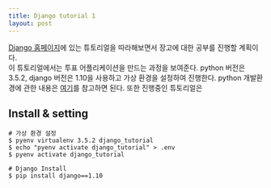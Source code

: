 ```yaml
---
title: Django tutorial 1
layout: post
---
```


[Django 홈페이지](https://docs.djangoproject.com/en/1.10/intro/tutorial01/)에 있는 튜토리얼을 따라해보면서 장고에 대한 공부를 진행할 계획이다.  
이 튜토리얼에서는 투표 어플리케이션을 만드는 과정을 보여준다. python 버전은 3.5.2, django 버전은 1.10을 사용하고 가상 환경을 설정하여 진행한다.
python 개발환경에 관한 내용은 [여기](https://cjh5414.github.io/python-%EA%B0%9C%EB%B0%9C%ED%99%98%EA%B2%BD%EA%B5%AC%EC%B6%95/)를 참고하면 된다. 또한 진행중인 튜토리얼은 

## Install & setting


```
# 가상 환경 설정
$ pyenv virtualenv 3.5.2 django_tutorial
$ echo "pyenv activate django_tutorial" > .env
$ pyenv activate django_tutorial

# Django Install
$ pip install django==1.10
```
